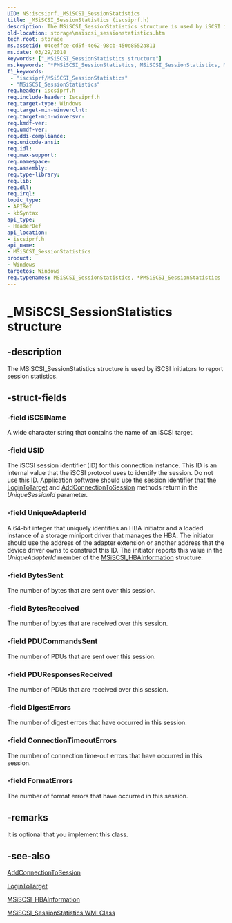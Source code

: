 ```yaml
---
UID: NS:iscsiprf._MSiSCSI_SessionStatistics
title: _MSiSCSI_SessionStatistics (iscsiprf.h)
description: The MSiSCSI_SessionStatistics structure is used by iSCSI initiators to report session statistics.
old-location: storage\msiscsi_sessionstatistics.htm
tech.root: storage
ms.assetid: 04ceffce-cd5f-4e62-98cb-450e8552a811
ms.date: 03/29/2018
keywords: ["_MSiSCSI_SessionStatistics structure"]
ms.keywords: "*PMSiSCSI_SessionStatistics, MSiSCSI_SessionStatistics, MSiSCSI_SessionStatistics structure [Storage Devices], PMSiSCSI_SessionStatistics, PMSiSCSI_SessionStatistics structure pointer [Storage Devices], _MSiSCSI_SessionStatistics, iscsiprf/MSiSCSI_SessionStatistics, iscsiprf/PMSiSCSI_SessionStatistics, storage.msiscsi_sessionstatistics, structs-iSCSI_90b593e8-cda5-4b61-860b-b17394f90891.xml"
f1_keywords:
 - "iscsiprf/MSiSCSI_SessionStatistics"
 - "MSiSCSI_SessionStatistics"
req.header: iscsiprf.h
req.include-header: Iscsiprf.h
req.target-type: Windows
req.target-min-winverclnt: 
req.target-min-winversvr: 
req.kmdf-ver: 
req.umdf-ver: 
req.ddi-compliance: 
req.unicode-ansi: 
req.idl: 
req.max-support: 
req.namespace: 
req.assembly: 
req.type-library: 
req.lib: 
req.dll: 
req.irql: 
topic_type:
- APIRef
- kbSyntax
api_type:
- HeaderDef
api_location:
- iscsiprf.h
api_name:
- MSiSCSI_SessionStatistics
product:
- Windows
targetos: Windows
req.typenames: MSiSCSI_SessionStatistics, *PMSiSCSI_SessionStatistics
---
```


# _MSiSCSI_SessionStatistics structure


## -description


The MSiSCSI_SessionStatistics structure is used by iSCSI initiators to report session statistics. 


## -struct-fields




### -field iSCSIName

A wide character string that contains the name of an iSCSI target.


### -field USID

The iSCSI session identifier (ID) for this connection instance. This ID is an internal value that the iSCSI protocol uses to identify the session. Do not use this ID. Application software should use the session identifier that the <a href="https://docs.microsoft.com/windows-hardware/drivers/storage/logintotarget">LoginToTarget</a> and <a href="https://docs.microsoft.com/windows-hardware/drivers/storage/addconnectiontosession">AddConnectionToSession</a> methods return in the <i>UniqueSessionId</i> parameter.


### -field UniqueAdapterId

A 64-bit integer that uniquely identifies an HBA initiator and a loaded instance of a storage miniport driver that manages the HBA. The initiator should use the address of the adapter extension or another address that the device driver owns to construct this ID. The initiator reports this value in the <i>UniqueAdapterId</i> member of the <a href="https://docs.microsoft.com/windows-hardware/drivers/ddi/iscsimgt/ns-iscsimgt-_msiscsi_hbainformation">MSiSCSI_HBAInformation</a> structure.


### -field BytesSent

The number of bytes that are sent over this session. 


### -field BytesReceived

The number of bytes that are received over this session. 


### -field PDUCommandsSent

The number of PDUs that are sent over this session. 


### -field PDUResponsesReceived

The number of PDUs that are received over this session. 


### -field DigestErrors

The number of digest errors that have occurred in this session.


### -field ConnectionTimeoutErrors

The number of connection time-out errors that have occurred in this session. 


### -field FormatErrors

The number of format errors that have occurred in this session.


## -remarks



It is optional that you implement this class.




## -see-also




<a href="https://docs.microsoft.com/windows-hardware/drivers/storage/addconnectiontosession">AddConnectionToSession</a>



<a href="https://docs.microsoft.com/windows-hardware/drivers/storage/logintotarget">LoginToTarget</a>



<a href="https://docs.microsoft.com/windows-hardware/drivers/ddi/iscsimgt/ns-iscsimgt-_msiscsi_hbainformation">MSiSCSI_HBAInformation</a>



<a href="https://docs.microsoft.com/windows-hardware/drivers/storage/msiscsi-sessionstatistics-wmi-class">MSiSCSI_SessionStatistics WMI Class</a>
 

 

